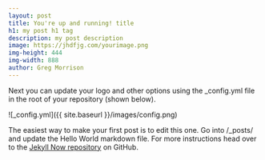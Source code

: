 ```yaml
---
layout: post
title: You're up and running! title
h1: my post h1 tag
description: my post description
image: https://jhdfjg.com/yourimage.png
img-height: 444
img-width: 888
author: Greg Morrison
---
```


Next you can update your logo and other options using the _config.yml file in the root of your repository (shown below).

![_config.yml]({{ site.baseurl }}/images/config.png)

The easiest way to make your first post is to edit this one. Go into /_posts/ and update the Hello World markdown file. For more instructions head over to the [Jekyll Now repository](https://github.com/barryclark/jekyll-now) on GitHub.
